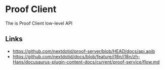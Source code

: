 # Proof Client

The is Proof Client low-level API

## Links

- <https://github.com/nextdotid/proof-server/blob/HEAD/docs/api.apib>
- <https://github.com/nextdotid/docs/blob/feature/i18n/i18n/zh-Hans/docusaurus-plugin-content-docs/current/proof-service/flow.md>
